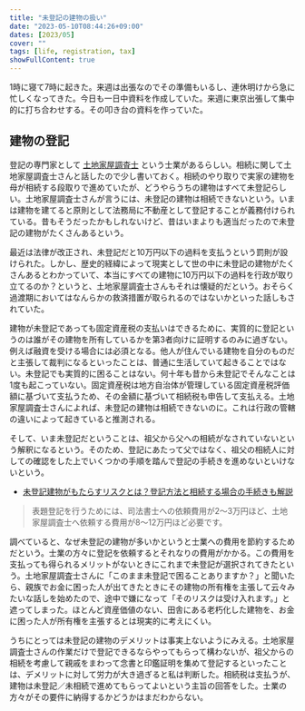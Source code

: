 ```yaml
---
title: "未登記の建物の扱い"
date: "2023-05-10T08:44:26+09:00"
dates: [2023/05]
cover: ""
tags: [life, registration, tax]
showFullContent: true
---
```


1時に寝て7時に起きた。来週は出張なのでその準備もいるし、連休明けから急に忙しくなってきた。今日も一日中資料を作成していた。来週に東京出張して集中的に打ち合わせする。その叩き台の資料を作っていた。

## 建物の登記

登記の専門家として [土地家屋調査士](https://www.chosashi.or.jp/investigator/about/) という士業があるらしい。相続に関して土地家屋調査士さんと話したので少し書いておく。相続のやり取りで実家の建物を母が相続する段取りで進めていたが、どうやらうちの建物はすべて未登記らしい。土地家屋調査士さんが言うには、未登記の建物は相続できないという。いまは建物を建てると原則として法務局に不動産として登記することが義務付けられている。昔もそうだったかもしれないけど、昔はいまよりも適当だったので未登記の建物がたくさんあるという。

最近は法律が改正され、未登記だと10万円以下の過料を支払うという罰則が設けられた。しかし、歴史的経緯によって現実として世の中に未登記の建物がたくさんあるとわかっていて、本当にすべての建物に10万円以下の過料を行政が取り立てるのか？というと、土地家屋調査士さんもそれは懐疑的だという。おそらく過渡期においてはなんらかの救済措置が取られるのではないかといった話しもされていた。

建物が未登記であっても固定資産税の支払いはできるために、実質的に登記というのは誰がその建物を所有しているかを第3者向けに証明するのみに過ぎない。例えば融資を受ける場合には必須となる。他人が住んでいる建物を自分のものだと主張して裁判になるといったことは、普通に生活していて起きることではない。未登記でも実質的に困ることはない。何十年も昔から未登記でそんなことは1度も起こっていない。固定資産税は地方自治体が管理している固定資産税評価額に基づいて支払うため、その金額に基づいて相続税も申告して支払える。土地家屋調査士さんによれば、未登記の建物は相続できないのに。これは行政の管轄の違いによって起きていると推測される。

そして、いま未登記だということは、祖父から父への相続がなされていないという解釈になるという。そのため、登記にあたって父ではなく、祖父の相続人に対しての確認をした上でいくつかの手順を踏んで登記の手続きを進めないといけないという。

* [未登記建物がもたらすリスクとは？登記方法と相続する場合の手続きも解説](https://www.yasiro.co.jp/eitaikuyo/media/archives/6972)

> 表題登記を行うためには、司法書士への依頼費用が2〜3万円ほど、土地家屋調査士へ依頼する費用が8〜12万円ほど必要です。

調べていると、なぜ未登記の建物が多いかというと士業への費用を節約するためだという。士業の方々に登記を依頼するとそれなりの費用がかかる。この費用を支払っても得られるメリットがないときにこれまで未登記が選択されてきたという。土地家屋調査士さんに「このまま未登記で困ることありますか？」と聞いたら、親族でお金に困った人が出てきたときにその建物の所有権を主張して云々みたいな話しを始めたので、途中で嫌になって「そのリスクは受け入れます。」と遮ってしまった。ほとんど資産価値のない、田舎にある老朽化した建物を、お金に困った人が所有権を主張するとは現実的に考えにくい。

うちにとっては未登記の建物のデメリットは事実上ないようにみえる。土地家屋調査士さんの作業だけで登記できるならやってもらって構わないが、祖父からの相続を考慮して親戚をまわって念書と印鑑証明を集めて登記するといったことは、デメリットに対して労力が大き過ぎると私は判断した。相続税は支払うが、建物は未登記／未相続で進めてもらってよいという主旨の回答をした。士業の方々がその要件に納得するかどうかはまだわからない。
